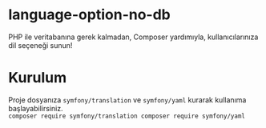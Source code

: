 # language-option-no-db
PHP ile veritabanına gerek kalmadan, Composer yardımıyla, kullanıcılarınıza dil seçeneği sunun!

# Kurulum
Proje dosyanıza <code>symfony/translation</code> ve <code>symfony/yaml</code> kurarak kullanıma başlayabilirsiniz.
<code>
composer require symfony/translation
composer require symfony/yaml
</code>
